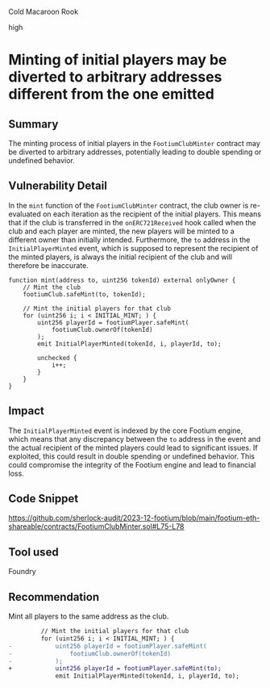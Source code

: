 Cold Macaroon Rook

high

# Minting of initial players may be diverted to arbitrary addresses different from the one emitted

## Summary

The minting process of initial players in the `FootiumClubMinter` contract may be diverted to arbitrary addresses, potentially leading to double spending or undefined behavior.

## Vulnerability Detail

In the `mint` function of the `FootiumClubMinter` contract, the club owner is re-evaluated on each iteration as the recipient of the initial players. This means that if the club is transferred in the `onERC721Received` hook called when the club and each player are minted, the new players will be minted to a different owner than initially intended. Furthermore, the `to` address in the `InitialPlayerMinted` event, which is supposed to represent the recipient of the minted players, is always the initial recipient of the club and will therefore be inaccurate.

```solidity
function mint(address to, uint256 tokenId) external onlyOwner {
    // Mint the club
    footiumClub.safeMint(to, tokenId);

    // Mint the initial players for that club
    for (uint256 i; i < INITIAL_MINT; ) {
        uint256 playerId = footiumPlayer.safeMint(
            footiumClub.ownerOf(tokenId)
        );
        emit InitialPlayerMinted(tokenId, i, playerId, to);

        unchecked {
            i++;
        }
    }
}
```

## Impact

The `InitialPlayerMinted` event is indexed by the core Footium engine, which means that any discrepancy between the `to` address in the event and the actual recipient of the minted players could lead to significant issues. If exploited, this could result in double spending or undefined behavior. This could compromise the integrity of the Footium engine and lead to financial loss.

## Code Snippet

https://github.com/sherlock-audit/2023-12-footium/blob/main/footium-eth-shareable/contracts/FootiumClubMinter.sol#L75-L78

## Tool used

Foundry

## Recommendation

Mint all players to the same address as the club.

```diff
         // Mint the initial players for that club
         for (uint256 i; i < INITIAL_MINT; ) {
-            uint256 playerId = footiumPlayer.safeMint(
-                footiumClub.ownerOf(tokenId)
-            );
+            uint256 playerId = footiumPlayer.safeMint(to);
             emit InitialPlayerMinted(tokenId, i, playerId, to);
```